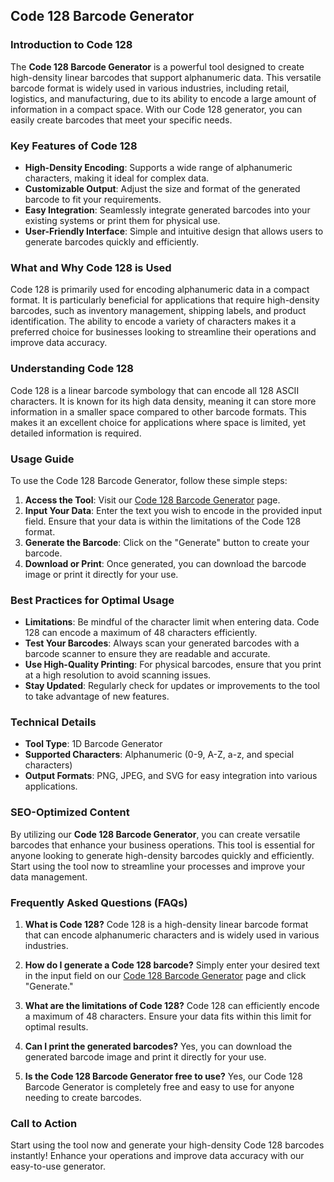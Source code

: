 ## Code 128 Barcode Generator

### Introduction to Code 128
The **Code 128 Barcode Generator** is a powerful tool designed to create high-density linear barcodes that support alphanumeric data. This versatile barcode format is widely used in various industries, including retail, logistics, and manufacturing, due to its ability to encode a large amount of information in a compact space. With our Code 128 generator, you can easily create barcodes that meet your specific needs.

### Key Features of Code 128
- **High-Density Encoding**: Supports a wide range of alphanumeric characters, making it ideal for complex data.
- **Customizable Output**: Adjust the size and format of the generated barcode to fit your requirements.
- **Easy Integration**: Seamlessly integrate generated barcodes into your existing systems or print them for physical use.
- **User-Friendly Interface**: Simple and intuitive design that allows users to generate barcodes quickly and efficiently.

### What and Why Code 128 is Used
Code 128 is primarily used for encoding alphanumeric data in a compact format. It is particularly beneficial for applications that require high-density barcodes, such as inventory management, shipping labels, and product identification. The ability to encode a variety of characters makes it a preferred choice for businesses looking to streamline their operations and improve data accuracy.

### Understanding Code 128
Code 128 is a linear barcode symbology that can encode all 128 ASCII characters. It is known for its high data density, meaning it can store more information in a smaller space compared to other barcode formats. This makes it an excellent choice for applications where space is limited, yet detailed information is required.

### Usage Guide
To use the Code 128 Barcode Generator, follow these simple steps:
1. **Access the Tool**: Visit our [Code 128 Barcode Generator](https://www.inayam.co/barcode/code128) page.
2. **Input Your Data**: Enter the text you wish to encode in the provided input field. Ensure that your data is within the limitations of the Code 128 format.
3. **Generate the Barcode**: Click on the "Generate" button to create your barcode.
4. **Download or Print**: Once generated, you can download the barcode image or print it directly for your use.

### Best Practices for Optimal Usage
- **Limitations**: Be mindful of the character limit when entering data. Code 128 can encode a maximum of 48 characters efficiently.
- **Test Your Barcodes**: Always scan your generated barcodes with a barcode scanner to ensure they are readable and accurate.
- **Use High-Quality Printing**: For physical barcodes, ensure that you print at a high resolution to avoid scanning issues.
- **Stay Updated**: Regularly check for updates or improvements to the tool to take advantage of new features.

### Technical Details
- **Tool Type**: 1D Barcode Generator
- **Supported Characters**: Alphanumeric (0-9, A-Z, a-z, and special characters)
- **Output Formats**: PNG, JPEG, and SVG for easy integration into various applications.

### SEO-Optimized Content
By utilizing our **Code 128 Barcode Generator**, you can create versatile barcodes that enhance your business operations. This tool is essential for anyone looking to generate high-density barcodes quickly and efficiently. Start using the tool now to streamline your processes and improve your data management.

### Frequently Asked Questions (FAQs)

1. **What is Code 128?**
   Code 128 is a high-density linear barcode format that can encode alphanumeric characters and is widely used in various industries.

2. **How do I generate a Code 128 barcode?**
   Simply enter your desired text in the input field on our [Code 128 Barcode Generator](https://www.inayam.co/barcode/code128) page and click "Generate."

3. **What are the limitations of Code 128?**
   Code 128 can efficiently encode a maximum of 48 characters. Ensure your data fits within this limit for optimal results.

4. **Can I print the generated barcodes?**
   Yes, you can download the generated barcode image and print it directly for your use.

5. **Is the Code 128 Barcode Generator free to use?**
   Yes, our Code 128 Barcode Generator is completely free and easy to use for anyone needing to create barcodes.

### Call to Action
Start using the tool now and generate your high-density Code 128 barcodes instantly! Enhance your operations and improve data accuracy with our easy-to-use generator.